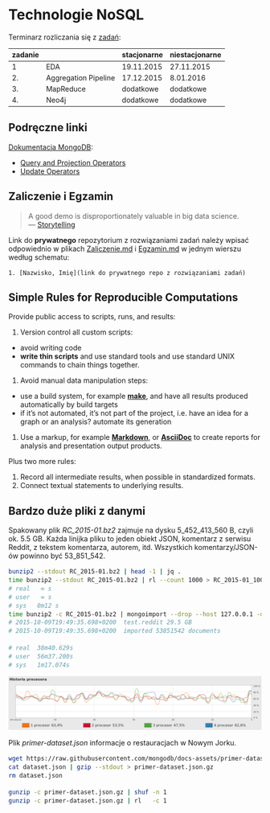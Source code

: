 # Technologie NoSQL

Terminarz rozliczania się z [zadań](http://wbzyl.inf.ug.edu.pl/nosql/zadania):

| zadanie |                      | stacjonarne | niestacjonarne |
|---------|--------------------- |-------------|----------------|
| 1       | EDA                  | 19.11.2015  | 27.11.2015     |
| 2.      | Aggregation Pipeline | 17.12.2015  |  8.01.2016     |
| 3.      | MapReduce            | dodatkowe   | dodatkowe      |
| 4.      | Neo4j                | dodatkowe   | dodatkowe      |


## Podręczne linki

[Dokumentacja MongoDB](https://docs.mongodb.org/manual/):

* [Query and Projection Operators](https://docs.mongodb.org/manual/reference/operator/query/)
* [Update Operators](https://docs.mongodb.org/manual/reference/operator/update/)


## Zaliczenie i Egzamin

> A good demo is disproportionately valuable in big data science.<br>
> — [Storytelling](http://en.wikipedia.org/wiki/Storytelling)

Link do **prywatnego** repozytorium z rozwiązaniami zadań należy wpisać odpowiednio
w plikach [Zaliczenie.md](Zaliczenie.md) i [Egzamin.md](Egzamin.md)
w jednym wierszu według schematu:

    1. [Nazwisko, Imię](link do prywatnego repo z rozwiązaniami zadań)


## Simple Rules for Reproducible Computations

Provide public access to scripts, runs, and results:

1. Version control all custom scripts:
  - avoid writing code
  - **write thin scripts** and use standard tools and use standard UNIX
    commands to chain things together.
1. Avoid manual data manipulation steps:
  - use a build system, for example [**make**](http://bost.ocks.org/mike/make/),
    and have all results produced automatically by build targets
  - if it’s not automated, it’s not part of the project,
    i.e. have an idea for a graph or an analysis?
    automate its generation
1. Use a markup, for example
   [**Markdown**](http://daringfireball.net/projects/markdown/syntax), or
   [**AsciiDoc**](http://asciidoctor.org)
   to create reports for analysis and presentation output products.

Plus two more rules:

1. Record all intermediate results, when possible in standardized formats.
1. Connect textual statements to underlying results.


## Bardzo duże pliki z danymi

Spakowany plik _RC_2015-01.bz2_ zajmuje na dysku 5_452_413_560 B,
czyli ok. 5.5 GB. Każda linijka pliku to jeden obiekt JSON, komentarz
z serwisu Reddit, z tekstem komentarza, autorem, itd.
Wszystkich komentarzy/JSON-ów powinno być 53_851_542.

```bash
bunzip2 --stdout RC_2015-01.bz2 | head -1 | jq .
time bunzip2 --stdout RC_2015-01.bz2 | rl --count 1000 > RC_2015-01_1000.json
# real   ∞ s
# user   ∞ s
# sys	0m12 s
time bunzip2 -c RC_2015-01.bz2 | mongoimport --drop --host 127.0.0.1 -d test -c reddit
# 2015-10-09T19:49:35.698+0200	test.reddit	29.5 GB
# 2015-10-09T19:49:35.698+0200	imported 53851542 documents

# real  38m40.629s
# user  56m37.200s
# sys   1m17.074s
```

![RC mongoimport](images/RC_mongoimport_WiredTiger.png)


Plik _primer-dataset.json_ informacje o restauracjach w Nowym Jorku.

```bash
wget https://raw.githubusercontent.com/mongodb/docs-assets/primer-dataset/dataset.json
cat dataset.json | gzip --stdout > primer-dataset.json.gz
rm dataset.json

gunzip -c primer-dataset.json.gz | shuf -n 1
gunzip -c primer-dataset.json.gz | rl   -c 1
```
